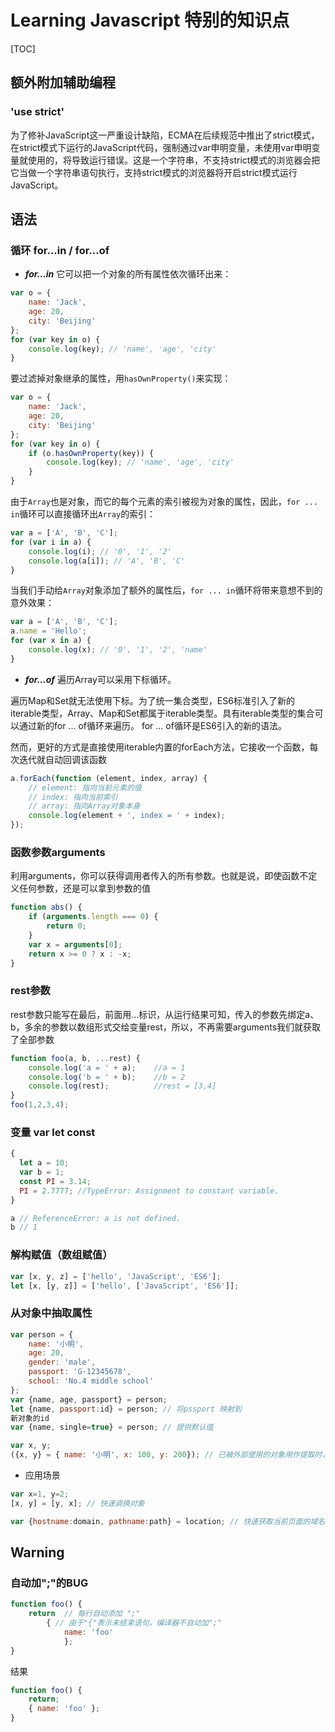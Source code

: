# Learning Javascript 特别的知识点

[TOC]

## 额外附加辅助编程

### 'use strict'

为了修补JavaScript这一严重设计缺陷，ECMA在后续规范中推出了strict模式，在strict模式下运行的JavaScript代码，强制通过var申明变量，未使用var申明变量就使用的，将导致运行错误。这是一个字符串，不支持strict模式的浏览器会把它当做一个字符串语句执行，支持strict模式的浏览器将开启strict模式运行JavaScript。

## 语法

### 循环 for...in / for...of

- ***for...in*** 它可以把一个对象的所有属性依次循环出来：

```js
var o = {
    name: 'Jack',
    age: 20,
    city: 'Beijing'
};
for (var key in o) {
    console.log(key); // 'name', 'age', 'city'
}
```

要过滤掉对象继承的属性，用```hasOwnProperty()```来实现：

```js
var o = {
    name: 'Jack',
    age: 20,
    city: 'Beijing'
};
for (var key in o) {
    if (o.hasOwnProperty(key)) {
        console.log(key); // 'name', 'age', 'city'
    }
}
```

由于```Array```也是对象，而它的每个元素的索引被视为对象的属性，因此，```for ... in```循环可以直接循环出```Array```的索引：

```js
var a = ['A', 'B', 'C'];
for (var i in a) {
    console.log(i); // '0', '1', '2'
    console.log(a[i]); // 'A', 'B', 'C'
}
```

当我们手动给```Array```对象添加了额外的属性后，```for ... in```循环将带来意想不到的意外效果：

```js
var a = ['A', 'B', 'C'];
a.name = 'Hello';
for (var x in a) {
    console.log(x); // '0', '1', '2', 'name'
}
```

- ***for...of*** 遍历Array可以采用下标循环。

遍历Map和Set就无法使用下标。为了统一集合类型，ES6标准引入了新的iterable类型，Array、Map和Set都属于iterable类型。具有iterable类型的集合可以通过新的for ... of循环来遍历。
for ... of循环是ES6引入的新的语法。

然而，更好的方式是直接使用iterable内置的forEach方法，它接收一个函数，每次迭代就自动回调该函数

```js
a.forEach(function (element, index, array) {
    // element: 指向当前元素的值
    // index: 指向当前索引
    // array: 指向Array对象本身
    console.log(element + ', index = ' + index);
});
```

### 函数参数arguments

利用arguments，你可以获得调用者传入的所有参数。也就是说，即使函数不定义任何参数，还是可以拿到参数的值

```js
function abs() {
    if (arguments.length === 0) {
        return 0;
    }
    var x = arguments[0];
    return x >= 0 ? x : -x;
}
```

### rest参数

rest参数只能写在最后，前面用...标识，从运行结果可知，传入的参数先绑定a、b，多余的参数以数组形式交给变量rest，所以，不再需要arguments我们就获取了全部参数

```js
function foo(a, b, ...rest) {
    console.log('a = ' + a);    //a = 1
    console.log('b = ' + b);    //b = 2
    console.log(rest);          //rest = [3,4]
}
foo(1,2,3,4);
```

### 变量 var let const

```js
{
  let a = 10;
  var b = 1;
  const PI = 3.14;
  PI = 2.7777; //TypeError: Assignment to constant variable.
}

a // ReferenceError: a is not defined.
b // 1
```

### 解构赋值（数组赋值）

```js
var [x, y, z] = ['hello', 'JavaScript', 'ES6'];
let [x, [y, z]] = ['hello', ['JavaScript', 'ES6']];
```

### 从对象中抽取属性

```js
var person = {
    name: '小明',
    age: 20,
    gender: 'male',
    passport: 'G-12345678',
    school: 'No.4 middle school'
};
var {name, age, passport} = person;
let {name, passport:id} = person; // 将pssport 映射到
新对象的id
var {name, single=true} = person; // 提供默认值

var x, y;
({x, y} = { name: '小明', x: 100, y: 200}); // 已被外部使用的对象用作提取时，需要加“()”

```

- 应用场景

```js
var x=1, y=2;
[x, y] = [y, x]; // 快速调换对象

var {hostname:domain, pathname:path} = location; // 快速获取当前页面的域名和路径
```

## Warning

### 自动加";"的BUG

```js
function foo() {
    return  // 每行自动添加 ";"
        { // 由于"{"表示未结束语句，编译器不自动加";"
            name: 'foo' 
            };
}
```

结果

```js
function foo() {
    return;
    { name: 'foo' };
}
```